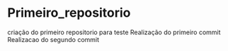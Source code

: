 # Primeiro_repositorio
 criação do primeiro repositorio para teste
Realização do primeiro commit
Realizacao do segundo commit